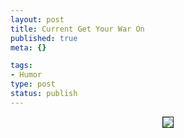 ```yaml
--- 
layout: post
title: Current Get Your War On
published: true
meta: {}

tags: 
- Humor
type: post
status: publish
---
```

<center><a href="http://www.mnftiu.cc/mnftiu.cc/war43.html"><img src="http://www.mnftiu.cc/mnftiu.cc/images/war.308.gif" border="1"></a></center>
